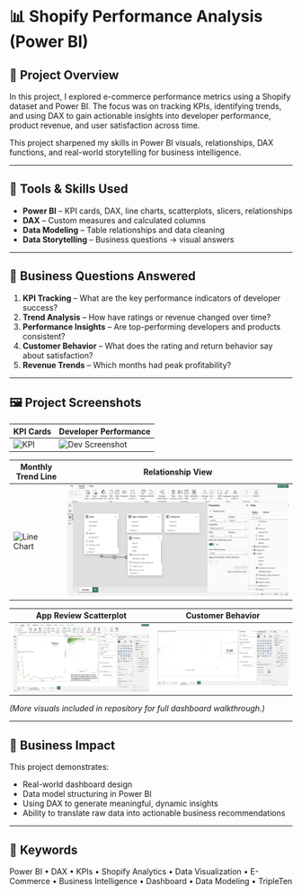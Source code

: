 # 📊 Shopify Performance Analysis (Power BI)

## 🚀 Project Overview
In this project, I explored e-commerce performance metrics using a Shopify dataset and Power BI. The focus was on tracking KPIs, identifying trends, and using DAX to gain actionable insights into developer performance, product revenue, and user satisfaction across time.

This project sharpened my skills in Power BI visuals, relationships, DAX functions, and real-world storytelling for business intelligence.

---

## 🧰 Tools & Skills Used
- **Power BI** – KPI cards, DAX, line charts, scatterplots, slicers, relationships  
- **DAX** – Custom measures and calculated columns  
- **Data Modeling** – Table relationships and data cleaning  
- **Data Storytelling** – Business questions → visual answers

---

## 📌 Business Questions Answered
1. **KPI Tracking** – What are the key performance indicators of developer success?
2. **Trend Analysis** – How have ratings or revenue changed over time?
3. **Performance Insights** – Are top-performing developers and products consistent?
4. **Customer Behavior** – What does the rating and return behavior say about satisfaction?
5. **Revenue Trends** – Which months had peak profitability?

---

## 🖼️ Project Screenshots

| KPI Cards | Developer Performance |
|-----------|------------------------|
| ![KPI](images/1_KPI.png) | ![Dev Screenshot](images/4_developer.png) |

| Monthly Trend Line | Relationship View |
|--------------------|------------------|
| ![Line Chart](images/2_LINECHART.png) | ![Relationships](6%20relationship.png) |

| App Review Scatterplot | Customer Behavior |
|--------------------|-------------------|
| ![Scatterplot](3%20SCATTERPLOT.png) | ![Line Chart](2.1%20fixed.png) |

_(More visuals included in repository for full dashboard walkthrough.)_

---

## 💼 Business Impact
This project demonstrates:
- Real-world dashboard design
- Data model structuring in Power BI
- Using DAX to generate meaningful, dynamic insights
- Ability to translate raw data into actionable business recommendations

---

## 🔑 Keywords
Power BI • DAX • KPIs • Shopify Analytics • Data Visualization • E-Commerce • Business Intelligence • Dashboard • Data Modeling • TripleTen


